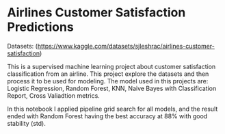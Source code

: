 # Airlines Customer Satisfaction Predictions

Datasets: (https://www.kaggle.com/datasets/sjleshrac/airlines-customer-satisfaction)

This is a supervised machine learning project about customer satisfaction classification from an airline. This project explore the datasets and then process it to be used for modeling. The model used in this projects are: Logistic Regression, Random Forest, KNN, Naive Bayes with Classification Report, Cross Valiadtion metrics.

In this notebook I applied pipeline grid search for all models, and the result ended with Random Forest having the best accuracy at 88% with good stability (std). 

